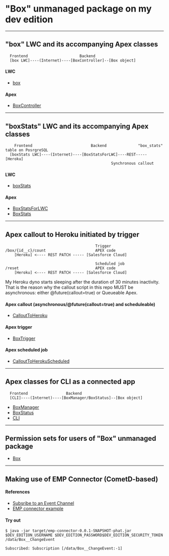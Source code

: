 # "Box" unmanaged package on my dev edition

---

## "box" LWC and its accompanying Apex classes

```
  Frontend                       Backend
  [box LWC]----(Internet)----[BoxController]--[Box object]
```

#### LWC

- [box](./ThreeBoxes/Box/main/default/lwc/box)

#### Apex

- [BoxController](./ThreeBoxes/Box/main/default/classes/BoxController.cls)

---

## "boxStats" LWC and its accompanying Apex classes

```
    Frontend                          Backend              "box_stats" table on PosrgreSQL
  [boxStats LWC]----(Internet)----[BoxStatsForLWC]----REST-----[Heroku]
                                               Synchronous callout
```

#### LWC

- [boxStats](./ThreeBoxes/Box/main/default/lwc/boxStats)

#### Apex

- [BoxStatsForLWC](./ThreeBoxes/Box/main/default/classes/BoxStatsForLWC.cls)
- [BoxStats](./ThreeBoxes/Box/main/default/classes/BoxStats.cls)

---

## Apex callout to Heroku initiated by trigger

```
                                        Trigger
/box/{id__c}/count                      APEX code
    [Heroku] <---- REST PATCH ----- [Salesforce Cloud]

                                        Scheduled job
/reset                                  APEX code
    [Heroku] <---- REST PATCH ----- [Salesforce Cloud]

```

My Heroku dyno starts sleeping after the duration of 30 minutes inactivity. That is the reason why the callout script in this repo MUST be asynchronous: either @future(callout=true) or Queueable Apex.

#### Apex callout (asynchronous/@future(callout=true) and scheduleable)

- [CalloutToHeroku](./ThreeBoxes/Box/main/default/classes/CalloutToHeroku.cls)

#### Apex trigger

- [BoxTrigger](./ThreeBoxes/Box/main/default/triggers/BoxTrigger.trigger)

#### Apex scheduled job

- [CalloutToHerokuScheduled](./ThreeBoxes/Box/main/default/classes/CalloutToHerokuScheduled.cls)

---

## Apex classes for CLI as a connected app

```
  Frontend                 Backend
  [CLI]----(Internet)----[BoxManager/BoxStatus]--[Box object]
```

- [BoxManager](./ThreeBoxes/Box/main/default/classes/BoxManager.cls)
- [BoxStatus](./ThreeBoxes/Box/main/default/classes/BoxStatus.cls)
- [CLI](./BOX_CONNECTED_APP.md)

--- 

## Permission sets for users of "Box" unmanaged package

- [Box](./ThreeBoxes/Box/main/default/permissionsets/Box.permissionset-meta.xml)

---

## Making use of EMP Connector (CometD-based)


#### References

- [Subsribe to an Event Channel](https://trailhead.salesforce.com/en/content/learn/modules/change-data-capture/subscribe-to-events)
- [EMP connector example](https://github.com/forcedotcom/EMP-Connector)

#### Try out

```
$ java -jar target/emp-connector-0.0.1-SNAPSHOT-phat.jar $DEV_EDITION_USERNAME $DEV_EDITION_PASSWORD$DEV_EDITION_SECURITY_TOKEN /data/Box__ChangeEvent

Subscribed: Subscription [/data/Box__ChangeEvent:-1]
```
